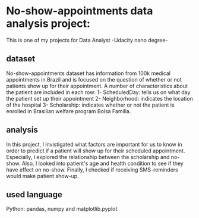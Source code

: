 # No-show-appointments data analysis project:
This is one of my projects for Data Analyst -Udacity nano degree-

## dataset
No-show-appointments dataset has information from 100k medical appointments in Brazil and is focused on the question of whether or not patients show up for their appointment. A number of characteristics about the patient are included in each row:
    1- ScheduledDay: tells us on what day the patient set up their appointment 
    2- Neighborhood: indicates the location of the hospital
    3- Scholarship: indicates whether or not the patient is enrolled in Brasilian welfare program Bolsa Família. 
 
 ## analysis 
In this project, I invistigated what factors are important for us to know in order to predict if a patient will show up for their scheduled appointment. Especially, I explored the relationship between the scholarship and no-show. Also, I looked into patient's age and health condition to see if they have effect on no-show. Finally, I checked if receiving SMS-reminders would make patient show-up.

## used language 
Python: pandas, numpy and matplotlib.pyplot
